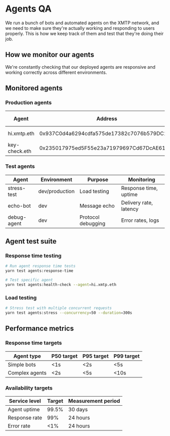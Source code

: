 # Agents QA

We run a bunch of bots and automated agents on the XMTP network, and we need to make sure they're actually working and responding to users properly. This is how we keep track of them and test that they're doing their job.

## How we monitor our agents

We're constantly checking that our deployed agents are responsive and working correctly across different environments.

## Monitored agents

### Production agents

| Agent         | Address                                    | Function       | SLO target   | Test frequency |
| ------------- | ------------------------------------------ | -------------- | ------------ | -------------- |
| hi.xmtp.eth   | 0x937C0d4a6294cdfa575de17382c7076b579DC176 | Greeting bot   | <2s response | Every 15 min   |
| key-check.eth | 0x235017975ed5F55e23a71979697Cd67DcAE614Fa | Key validation | <5s response | Every 15 min   |

### Test agents

| Agent       | Environment    | Purpose            | Monitoring             |
| ----------- | -------------- | ------------------ | ---------------------- |
| stress-test | dev/production | Load testing       | Response time, uptime  |
| echo-bot    | dev            | Message echo       | Delivery rate, latency |
| debug-agent | dev            | Protocol debugging | Error rates, logs      |

## Agent test suite

### Response time testing

```bash
# Run agent response time tests
yarn test agents:response-time

# Test specific agent
yarn test agents:health-check --agent=hi.xmtp.eth
```

### Load testing

```bash
# Stress test with multiple concurrent requests
yarn test agents:stress --concurrency=50 --duration=300s
```

## Performance metrics

### Response time targets

| Agent type     | P50 target | P95 target | P99 target |
| -------------- | ---------- | ---------- | ---------- |
| Simple bots    | <1s        | <2s        | <5s        |
| Complex agents | <2s        | <5s        | <10s       |

### Availability targets

| Service level | Target | Measurement period |
| ------------- | ------ | ------------------ |
| Agent uptime  | 99.5%  | 30 days            |
| Response rate | 99%    | 24 hours           |
| Error rate    | <1%    | 24 hours           |

